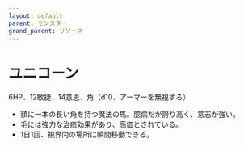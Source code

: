 ```yaml
---
layout: default
parent: モンスター
grand_parent: リソース
---
```


# ユニコーン

6HP、12敏捷、14意思、角（d10、アーマーを無視する）

- 額に一本の長い角を持つ魔法の馬。臆病だが誇り高く、意志が強い。
- 毛には強力な治癒効果があり、高価とされている。
- 1日1回、視界内の場所に瞬間移動できる。
